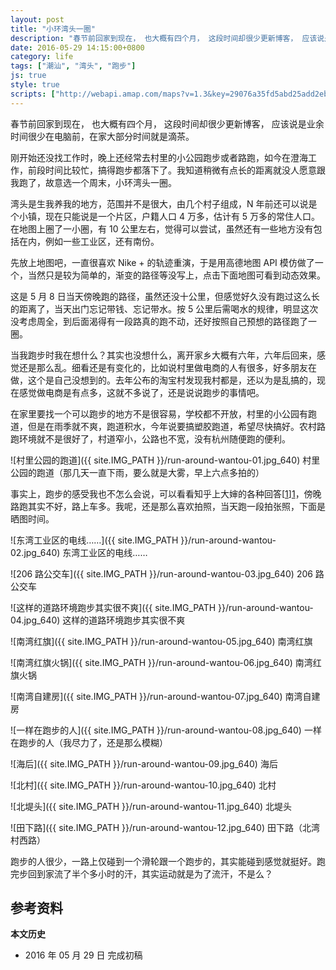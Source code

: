 ```yaml
---
layout: post
title: "小环湾头一圈"
description: "春节前回家到现在， 也大概有四个月， 这段时间却很少更新博客， 应该说是业余时间很少在电脑前，在家大部分时间就是滴茶。"
date: 2016-05-29 14:15:00+0800
category: life
tags: ["潮汕", "湾头", "跑步"]
js: true
style: true
scripts: ["http://webapi.amap.com/maps?v=1.3&key=29076a35fd5abd25add2eb561488a73f"]
---
```


春节前回家到现在， 也大概有四个月， 这段时间却很少更新博客， 应该说是业余时间很少在电脑前，在家大部分时间就是滴茶。

刚开始还没找工作时，晚上还经常去村里的小公园跑步或者路跑，如今在澄海工作，前段时间比较忙，搞得跑步都落下了。我知道稍微有点长的距离就没人愿意跟我跑了，故意选一个周末，小环湾头一圈。

湾头是生我养我的地方，范围并不是很大，由几个村子组成，N 年前还可以说是个小镇，现在只能说是一个片区，户籍人口 4 万多，估计有 5 万多的常住人口。在地图上圈了一小圈，有 10 公里左右，觉得可以尝试，虽然还有一些地方没有包括在内，例如一些工业区，还有南份。

先放上地图吧，一直很喜欢 Nike + 的轨迹重演，于是用高德地图 API 模仿做了一个，当然只是较为简单的，渐变的路径等没写上，点击下面地图可看到动态效果。

<div id="map"></div>

这是 5 月 8 日当天傍晚跑的路径，虽然还没十公里，但感觉好久没有跑过这么长的距离了，当天出门忘记带钱、忘记带水。按 5 公里后需喝水的规律，明显这次没考虑周全，到后面渴得有一段路真的跑不动，还好按照自己预想的路径跑了一圈。

当我跑步时我在想什么？其实也没想什么，离开家乡大概有六年，六年后回来，感觉还是那么乱。细看还是有变化的，比如说村里做电商的人有很多，好多朋友在做，这个是自己没想到的。去年公布的淘宝村发现我村都是，还以为是乱搞的，现在感觉做电商是有点多，这就不多说了，还是说说跑步的事情吧。

在家里要找一个可以跑步的地方不是很容易，学校都不开放，村里的小公园有跑道，但是在雨季就不爽，跑道积水，今年说要搞塑胶跑道，希望尽快搞好。农村路跑环境就不是很好了，村道窄小，公路也不宽，没有杭州随便跑的便利。

![村里公园的跑道]({{ site.IMG_PATH }}/run-around-wantou-01.jpg_640)
村里公园的跑道（那几天一直下雨，要么就是大雾，早上六点多拍的）

事实上，跑步的感受我也不怎么会说，可以看看知乎上大婶的各种回答[[1]][1]，傍晚路跑其实不好，路上车多。我呢，还是那么喜欢拍照，当天跑一段拍张照，下面是晒图时间。

![东湾工业区的电线……]({{ site.IMG_PATH }}/run-around-wantou-02.jpg_640)
东湾工业区的电线……

![206 路公交车]({{ site.IMG_PATH }}/run-around-wantou-03.jpg_640)
206 路公交车

![这样的道路环境跑步其实很不爽]({{ site.IMG_PATH }}/run-around-wantou-04.jpg_640)
这样的道路环境跑步其实很不爽

![南湾红旗]({{ site.IMG_PATH }}/run-around-wantou-05.jpg_640)
南湾红旗

![南湾红旗火锅]({{ site.IMG_PATH }}/run-around-wantou-06.jpg_640)
南湾红旗火锅

![南湾自建房]({{ site.IMG_PATH }}/run-around-wantou-07.jpg_640)
南湾自建房

![一样在跑步的人]({{ site.IMG_PATH }}/run-around-wantou-08.jpg_640)
一样在跑步的人（我尽力了，还是那么模糊）

![海后]({{ site.IMG_PATH }}/run-around-wantou-09.jpg_640)
海后

![北村]({{ site.IMG_PATH }}/run-around-wantou-10.jpg_640)
北村

![北堤头]({{ site.IMG_PATH }}/run-around-wantou-11.jpg_640)
北堤头

![田下路]({{ site.IMG_PATH }}/run-around-wantou-12.jpg_640)
田下路（北湾村西路）

跑步的人很少，一路上仅碰到一个滑轮跟一个跑步的，其实能碰到感觉就挺好。跑完步回到家流了半个多小时的汗，其实运动就是为了流汗，不是么？

## 参考资料

[1]: https://www.zhihu.com/topic/19552739 "跑步 - 内容精选 - 知乎"

**本文历史**

* 2016 年 05 月 29 日 完成初稿

<!--<style>
#map {
    width: 100%;
    height: 0;
    padding-bottom: 67%
}
#map .amap-copyright, .amap-logo {
    z-index: 0;
}
#map a:after {
    display: none
}
#map .marker-circle{
    width: 9px;
    height: 9px;
    border: 3px solid #fff;
    border-radius: 99em;
    box-shadow: 1px 1px 0 rgba(0,0,0,.4);
}
#map .marker-circle.green{
    background-color: #60AB43;
}
#map .marker-circle.red{
    background-color: #f80000;
}
#map .marker-circle.black{
    background-color: #000000;
}
#map .running-distance{
   background-color: #000;
   font-size: 10px;
   font-family: 'AlternateBoldFont', 'MHei PRC Bold';
   color: #fff;
   width: 45px;
   height: 24px;
   line-height: 24px;
   text-align: right;
   border-top-left-radius: 12px;
   border-bottom-left-radius: 12px;
   position: relative;
             white-space: nowrap;
}
#map .running-distance:after{
   content: "";
   right: -24px;
   top: 0;
   position: absolute;
   height: 0;
   width: 0;
   border: 12px solid transparent;
   border-left-color: #000;
}
#map .running-distance .running-number{
   color: #83DD00;
}
</style> -->
<!--<script>
var map = new AMap.Map('map', {
    resizeEnable: true,
    center: [116.811898, 23.475294],
    zoom: 14
});
var lineArr = [
    [116.80871933126855, 23.47853048347556],
    [116.80865942081671, 23.47862658980701],
    [116.80856955102192, 23.47870974542909],
    [116.80849965182453, 23.47876886602209],
    [116.8083798231627, 23.47885107136883],
    [116.80824601557241, 23.47896430165988],
    [116.8081601386499, 23.47903344906385],
    [116.80804030705727, 23.47908265163758],
    [116.80796042063781, 23.4791377878938],
    [116.80789551448834, 23.47920790004639],
    [116.80782062210288, 23.47928002881827],
    [116.80774073619665, 23.47934816552158],
    [116.8076708366146, 23.47941828566819],
    [116.80762091083606, 23.47950737377631],
    [116.80762091083606, 23.47950737377631],
    [116.80754102435881, 23.47957150992225],
    [116.80750108447677, 23.47965558107062],
    [116.80747612664865, 23.47977862974118],
    [116.80737127048255, 23.47978880366893],
    [116.80725143516092, 23.47980900270255],
    [116.80715157396571, 23.47985316998992],
    [116.80706170110383, 23.47992932255704],
    [116.80701177413954, 23.48000940949769],
    [116.80692189906475, 23.48005556002591],
    [116.80681204673975, 23.48003873943676],
    [116.80676212129421, 23.48014582773141],
    [116.80670220713297, 23.4802199303791],
    [116.80662231926884, 23.4802850651317],
    [116.80654642589154, 23.48035019321953],
    [116.80645255659834, 23.48041535057337],
    [116.80635269452584, 23.4804705169429],
    [116.80625282878114, 23.4804726799909],
    [116.8061529638801, 23.4804908437869],
    [116.80605310178589, 23.48055501009537],
    [116.8060131620885, 23.48066008122879],
    [116.80596323478584, 23.48075116772362],
    [116.80586836570572, 23.48081632559178],
    [116.80578348228366, 23.4808684663265],
    [116.80571358061054, 23.48094858428571],
    [116.80564767437608, 23.48104169643109],
    [116.80557377761406, 23.48111882046852],
    [116.80545394217455, 23.48120401904955],
    [116.80536406567553, 23.48127216803615],
    [116.80533411140948, 23.4813652217305],
    [116.8052941698054, 23.4814502910279],
    [116.80520429234929, 23.48150843912698],
    [116.80511441439492, 23.48156158677029],
    [116.80500456183763, 23.48160376568575],
    [116.80490869176796, 23.48166292291102],
    [116.80483479378695, 23.48173904572478],
    [116.80474491519013, 23.48179319273197],
    [116.80465004314969, 23.481850347722],
    [116.8045651579993, 23.48190948669347],
    [116.80448926109659, 23.48197061129087],
    [116.80437541279117, 23.48202079559068],
    [116.80429151745531, 23.48195192518338],
    [116.80429151745531, 23.48195192518338],
    [116.80429151745531, 23.48195192518338],
    [116.80423558374115, 23.48185400852147],
    [116.8041856421796, 23.48175608226313],
    [116.80409575360899, 23.48167722043419],
    [116.80399587798266, 23.48160137442697],
    [116.80391597619717, 23.48152349647405],
    [116.80386603454663, 23.48142957006995],
    [116.80381110052703, 23.48135465259448],
    [116.80375616532736, 23.48126273406302],
    [116.80371621063881, 23.48116879169319],
    [116.80365628181366, 23.48107788096468],
    [116.80359635225373, 23.48097696956614],
    [116.80352643602424, 23.48088507433134],
    [116.80345652086427, 23.48081118003516],
    [116.80341656577768, 23.48071523723867],
    [116.80337661039336, 23.48061529416109],
    [116.80327673323558, 23.48054044658445],
    [116.8031968304964, 23.48046756759712],
    [116.80310694138795, 23.48041070504769],
    [116.80303702451998, 23.48032080912993],
    [116.80298708234464, 23.48023388205733],
    [116.80292715188212, 23.48013296968801],
    [116.80288220324485, 23.48004603468186],
    [116.80281728014833, 23.47996313101206],
    [116.80272139732396, 23.47989827654025],
    [116.80267744616482, 23.47979533879494],
    [116.80262250995328, 23.47970941909854],
    [116.80255758614334, 23.47962151472442],
    [116.80248766905295, 23.47954161848024],
    [116.80240776539966, 23.47947673850923],
    [116.80240776539966, 23.47947673850923],
    [116.80240776539966, 23.47947673850923],
    [116.80230788348076, 23.47936288636295],
    [116.80223397112853, 23.47928499600681],
    [116.80214807385494, 23.47921012421718],
    [116.80207416299642, 23.47915923522188],
    [116.80198227255643, 23.47907937204562],
    [116.80192833395239, 23.47898944964497],
    [116.80188837674535, 23.47888250461793],
    [116.8018584075875, 23.47878354466863],
    [116.80179847543043, 23.47868063049782],
    [116.80173854371283, 23.47858571672404],
    [116.80168860023367, 23.4785017882116],
    [116.80161868094065, 23.47840988976243],
    [116.80153877631983, 23.47835500876685],
    [116.80153877631983, 23.47835500876685],
    [116.80146885828538, 23.47828611148516],
    [116.80146885828538, 23.47828611148516],
    [116.80146885828538, 23.47828611148516],
    [116.80140293264834, 23.4781782055697],
    [116.80134899330675, 23.47808828236212],
    [116.80129904936649, 23.47800435335668],
    [116.8012291298199, 23.47791845460609],
    [116.80114922295226, 23.47784057143671],
    [116.80107930472708, 23.47777867392777],
    [116.8010143787593, 23.477693767279],
    [116.800953447015, 23.47759685370996],
    [116.8008995073549, 23.47751093013328],
    [116.80082958851337, 23.47744603200958],
    [116.80075966876775, 23.47736913301273],
    [116.80068974864186, 23.4772882336434],
    [116.80068974864186, 23.4772882336434],
    [116.80062981533611, 23.47719331818679],
    [116.80056488872881, 23.47710941086589],
    [116.80056488872881, 23.47710941086589],
    [116.80048997347674, 23.47701551785604],
    [116.80040507096597, 23.47693364049867],
    [116.80034413884523, 23.47684472648647],
    [116.8002901982558, 23.47675680193908],
    [116.80024025316803, 23.47667487170012],
    [116.80017033241828, 23.47659797167078],
    [116.80010041115534, 23.47651507113519],
    [116.80002050144225, 23.47642718509752],
    [116.79997055635049, 23.47635025482957],
    [116.79991062336426, 23.47627633960469],
    [116.7998506901581, 23.47620042415927],
    [116.79976079273652, 23.47612555333628],
    [116.79969087161675, 23.47605565291625],
    [116.79963493214409, 23.47596173003277],
    [116.79958099106751, 23.47588080493952],
    [116.79950607471751, 23.47579791076486],
    [116.79943115920972, 23.47573001742359],
    [116.79937122561482, 23.47565910156885],
    [116.79933126631929, 23.4755581541137],
    [116.7992913077042, 23.47546820732657],
    [116.79924635547522, 23.47538626839383],
    [116.79921638504523, 23.47529730682216],
    [116.79917143233835, 23.4752093673965],
    [116.79911149638649, 23.47510844914699],
    [116.79906154970152, 23.47502451720747],
    [116.79904156672566, 23.47492554009368],
    [116.79911747222681, 23.47484742308318],
    [116.7991913800716, 23.47477130900778],
    [116.79926129282956, 23.47470020103032],
    [116.79934119488287, 23.47464807941271],
    [116.79934119488287, 23.47464807941271],
    [116.79946104366681, 23.47450889263288],
    [116.79953095470741, 23.47441878291341],
    [116.79959087804122, 23.4743366884427],
    [116.79969574984992, 23.47428752921998],
    [116.79978064480578, 23.47423139903862],
    [116.79989051026921, 23.47418423201723],
    [116.79997041133169, 23.47413610943962],
    [116.80007028711066, 23.47407095566637],
    [116.80013020951276, 23.47398686026121],
    [116.80018014366699, 23.4738997795403],
    [116.8002200900032, 23.47381571394275],
    [116.80030598095144, 23.47373357942271],
    [116.80037988720476, 23.47366646376904],
    [116.8004597854078, 23.47358933827888],
    [116.80053968404471, 23.47352121324365],
    [116.80059960661069, 23.47345011800716],
    [116.80066352422831, 23.47337901664493],
    [116.80072943813431, 23.47328991093384],
    [116.80081932412433, 23.47322277031683],
    [116.80088523902651, 23.47315266564998],
    [116.80095315033167, 23.47306655675047],
    [116.80104503365023, 23.4730034128907],
    [116.8011489036809, 23.4729652523067],
    [116.80123878863407, 23.47289611066028],
    [116.80130869690261, 23.47280999813619],
    [116.80137860518579, 23.47272588562934],
    [116.80145850114116, 23.47264375786934],
    [116.80153839733809, 23.47256763037083],
    [116.80161829286017, 23.47248350216722],
    [116.80169219750488, 23.47242738494624],
    [116.80176809875186, 23.47235926369785],
    [116.80176809875186, 23.47235926369785],
    [116.80182801897017, 23.47227916605248],
    [116.80189792731292, 23.47220905364403],
    [116.80198181861368, 23.47214692013352],
    [116.80204773143616, 23.4720728133562],
    [116.80213761487664, 23.47200967023073],
    [116.8022035275255, 23.47193656328195],
    [116.80228741757452, 23.47186442847988],
    [116.80235732425285, 23.47178031433887],
    [116.80240725484103, 23.47167922985978],
    [116.80246717416841, 23.47159913129373],
    [116.80252709387143, 23.47152603313346],
    [116.80257702563937, 23.47144594991628],
    [116.80261696898299, 23.47135088110786],
    [116.80266689979693, 23.47125779685454],
    [116.80269086372866, 23.47116975331759],
    [116.80273679984225, 23.47108167553967],
    [116.80277674362917, 23.47099560718733],
    [116.80281668665958, 23.47089853800734],
    [116.80285662991554, 23.47080546906594],
    [116.80289657372441, 23.47072140072185],
    [116.80296647955797, 23.47063928566833],
    [116.80303638475694, 23.47054916992687],
    [116.80303637794867, 23.47044516246626],
    [116.8030463593466, 23.4703551403764],
    [116.80306632763465, 23.47025910221508],
    [116.8031062712538, 23.4701750336307],
    [116.80315620170899, 23.47008494892314],
    [116.80316618308002, 23.46999492676601],
    [116.8032011318044, 23.46989286459091],
    [116.8032620479873, 23.46980076236787],
    [116.8033059853407, 23.46970168620303],
    [116.80331596556547, 23.46959466273071],
    [116.80331595882316, 23.46949165521631],
    [116.80334591453982, 23.46940060151186],
    [116.80338585679512, 23.46929953134953],
    [116.80342979461588, 23.46920945566505],
    [116.80340581831983, 23.46910248549396],
    [116.8034297818517, 23.46901444133139],
    [116.80347571588966, 23.46890636110209],
    [116.80351565776739, 23.46880129046943],
    [116.80357557631014, 23.46873219098335],
    [116.80361551921176, 23.46864412150221],
    [116.80362050598471, 23.46854010591556],
    [116.80366544242173, 23.46845202849684],
    [116.80372535912863, 23.46835792692769],
    [116.8037653015703, 23.46826485690444],
    [116.80378027250711, 23.46811582210849],
    [116.80385516985703, 23.46802369681093],
    [116.80391508611622, 23.46792659472465],
    [116.80395502904518, 23.4678435252413],
    [116.80398498453354, 23.46775547116401],
    [116.8039849772687, 23.46764446280481],
    [116.80400094958985, 23.46753742941151],
    [116.80400094958985, 23.46753742941151],
    [116.80400094958985, 23.46753742941151],
    [116.80403489889392, 23.46743436780285],
    [116.8040698476642, 23.46734330548155],
    [116.8040698476642, 23.46734330548155],
    [116.80407483406053, 23.4672342892948],
    [116.80409979509271, 23.46713324200945],
    [116.80413474342073, 23.46703617914866],
    [116.80415471037587, 23.46692713912596],
    [116.80420463940773, 23.46683305262661],
    [116.80429052269167, 23.46675491010661],
    [116.80436442168246, 23.46668078681647],
    [116.80445829634361, 23.46663463371231],
    [116.80455416807398, 23.46658647708083],
    [116.80464904143578, 23.4665463224668],
    [116.80474391663229, 23.4665371700463],
    [116.80485377079653, 23.46650999205466],
    [116.80497361196166, 23.4664887982488],
    [116.80509844761447, 23.46648859773694],
    [116.80520330996139, 23.46649842983062],
    [116.80531316579977, 23.46651325403728],
    [116.80542302177629, 23.46653407846087],
    [116.80552289022722, 23.4665469181672],
    [116.80563274539327, 23.46656274174349],
    [116.8057386071962, 23.46660257339278],
    [116.80583747756428, 23.46663441554546],
    [116.80596630764626, 23.46666520875315],
    [116.80605818650977, 23.4666910613703],
    [116.80617203222523, 23.46666287389981],
    [116.80628687777389, 23.46665668623131],
    [116.80638574565353, 23.46666752570544],
    [116.80650158916097, 23.46665833569496],
    [116.80660644904997, 23.46667716555825],
    [116.8067362743218, 23.46668595350533],
    [116.80685112012918, 23.46670376641827],
    [116.80696496545717, 23.46669757888239],
    [116.80708679947645, 23.46668837771437],
    [116.80720064525262, 23.46669719081599],
    [116.80730050839097, 23.46668402506754],
    [116.80730050839097, 23.46668402506754],
    [116.80746029572931, 23.46676576734897],
    [116.80757413942698, 23.46675557819464],
    [116.80767999584869, 23.46677640441472],
    [116.80767999584869, 23.46677640441472],
    [116.80779983234021, 23.46678920660658],
    [116.80789969620916, 23.46680504195788],
    [116.80800954718535, 23.46683686173158],
    [116.80811939622963, 23.46684267929608],
    [116.80821925994498, 23.46686551459382],
    [116.80834908164786, 23.46688229922304],
    [116.80846891713011, 23.46690310055222],
    [116.80856478533428, 23.46691994144338],
    [116.80868861353758, 23.46692173415969],
    [116.80879845953902, 23.46690254846352],
    [116.80892328626929, 23.46691133951796],
    [116.80892328626929, 23.46691133951796],
    [116.80909803492828, 23.46679703685993],
    [116.80920788310752, 23.46682385387867],
    [116.80930375098077, 23.46685569465617],
    [116.80940760551827, 23.46685751948769],
    [116.80953242941743, 23.46684430752307],
    [116.80964726891943, 23.46685911433604],
    [116.80973714597606, 23.46691396628918],
    [116.80983700651436, 23.46693379849018],
    [116.80994685152805, 23.46693461211158],
    [116.81006668050195, 23.46690940656393],
    [116.81018650719545, 23.46685319840422],
    [116.81025640308467, 23.46677607347425],
    [116.81029633969652, 23.46667299752738],
    [116.8103163048207, 23.4665729558184],
    [116.81036622865139, 23.46649186446552],
    [116.81036622865139, 23.46649186446552],
    [116.81038618943587, 23.46632581762712],
    [116.8103961691717, 23.46623279342055],
    [116.81043610660205, 23.46614371839062],
    [116.81050600179547, 23.46606059263342],
    [116.81056591164183, 23.46598548447074],
    [116.8106158353223, 23.46590539292637],
    [116.81065577181663, 23.46580431678041],
    [116.81070569528924, 23.46572222498742],
    [116.81076560381847, 23.46563011526891],
    [116.81082551294017, 23.46554800626086],
    [116.81085047134036, 23.46545695638066],
    [116.81087542966463, 23.46536490640137],
    [116.81088540944782, 23.46527388215657],
    [116.81093533194034, 23.46517978917694],
    [116.81095529717282, 23.46508474745881],
    [116.81098524831052, 23.46499268882653],
    [116.81102518533822, 23.46490361326646],
    [116.8110551364406, 23.46481155457871],
    [116.81110505944373, 23.46472746219608],
    [116.81115498266641, 23.46464737008067],
    [116.81123885851551, 23.46458822119788],
    [116.81126980696583, 23.46447915930148],
    [116.81126979964401, 23.46436715039972],
    [116.8112847714094, 23.46426411642823],
    [116.81129974317108, 23.4641610824396],
    [116.81129974317108, 23.4641610824396],
    [116.81139460309475, 23.46410291448536],
    [116.8115044454965, 23.46410872567333],
    [116.81161428782907, 23.46411653682802],
    [116.81171414371633, 23.46411436424315],
    [116.81182398462425, 23.46410617375401],
    [116.81193981660427, 23.46409697262333],
    [116.81193981660427, 23.46409697262333],
    [116.81193981660427, 23.46409697262333],
    [116.81210358167613, 23.46412969155964],
    [116.8122134230669, 23.46413950183765],
    [116.81233324864752, 23.46413229322506],
    [116.81244308773962, 23.4641131007974],
    [116.81255692141217, 23.46410290195093],
    [116.81267874362439, 23.46409868946672],
    [116.81280855400496, 23.46409546290229],
    [116.81291240378046, 23.4641182834968],
    [116.81305219972539, 23.46412503981989],
    [116.81316603225262, 23.46411383984834],
    [116.813261891021, 23.46410367124328],
    [116.81338171523244, 23.46410546145465],
    [116.81349155306334, 23.46409426793816],
    [116.81361137797046, 23.46411305910507],
    [116.81373120181325, 23.46411884902517],
    [116.81383704489967, 23.46410666190061],
    [116.81393589978062, 23.46411948892174],
    [116.81405072958341, 23.46411228604644],
    [116.81416056828478, 23.46413109386889],
    [116.81428039102971, 23.46413488269065],
    [116.81428039102971, 23.46413488269065],
    [116.81438024189546, 23.46411870501112],
    [116.81448408799264, 23.46412252172511],
    [116.81458993148938, 23.46413433539303],
    [116.8146748094948, 23.46419919028289],
    [116.81467980925292, 23.46430919020485],
    [116.81464986074856, 23.46441525169706],
    [116.81464986074856, 23.46441525169706],
    [116.81462990025564, 23.46456529897181],
    [116.81464388540789, 23.46465628142667],
    [116.81462991247427, 23.46475231377771],
    [116.81462991946573, 23.46485932222949],
    [116.81462991946573, 23.46485932222949],
    [116.8146439052714, 23.46496030543824],
    [116.81463991755085, 23.46505732014837],
    [116.8146299391334, 23.46516034592679],
    [116.81460997569488, 23.46526538952673],
    [116.81460998177168, 23.46535839681268],
    [116.81461398308501, 23.46546939842269],
    [116.81460001021111, 23.46556643074646],
    [116.81457605270208, 23.4656714813536],
    [116.81462997814269, 23.46575739258596],
    [116.81460002876855, 23.46585045285242],
    [116.81460002876855, 23.46585045285242],
    [116.81460003667512, 23.46597146223956],
    [116.81460004262141, 23.466062469287],
    [116.81459006354528, 23.46615549415528],
    [116.81459006354528, 23.46615549415528],
    [116.81460005497145, 23.46625148389025],
    [116.81459007596072, 23.46634550881314],
    [116.81460006869382, 23.46646150006265],
    [116.81461405450564, 23.46656248307085],
    [116.8146100671759, 23.46666549804086],
    [116.81458011792448, 23.46676055834432],
    [116.81459011033236, 23.46687154915203],
    [116.8146100880865, 23.46698552249304],
    [116.81461009442508, 23.46708252987931],
    [116.81460011665759, 23.46719555614701],
    [116.81463007844683, 23.46729251046847],
    [116.8146141080893, 23.46738254557575],
    [116.81458016543148, 23.46748761361968],
    [116.8145801720316, 23.46758862124556],
    [116.81459016352474, 23.46768561088171],
    [116.81458018451305, 23.4677796356312],
    [116.81459017594088, 23.46787562516862],
    [116.8145901832599, 23.46798763356879],
    [116.81460017475166, 23.46808462315415],
    [116.81458021104461, 23.46818566605538],
    [116.81460018729865, 23.46827663749341],
    [116.81459020854997, 23.46837466247111],
    [116.81459021501959, 23.46847366983402],
    [116.8146002070342, 23.46857865995264],
    [116.81462018432818, 23.4686856325243],
    [116.81461419944658, 23.46878065016015],
    [116.81460022709672, 23.46888568266433],
    [116.81461021878323, 23.46898567235808],
    [116.81459025527546, 23.46908971536642],
    [116.81459025527546, 23.46908971536642],
    [116.81459026154918, 23.46918572241873],
    [116.81454533455236, 23.4692808089147],
    [116.81454533455236, 23.4692808089147],
    [116.81453036386895, 23.46938884332473],
    [116.81454035628441, 23.46949983376694],
    [116.81454036216616, 23.46958984033169],
    [116.81454036216616, 23.46958984033169],
    [116.81452039811604, 23.46968588265842],
    [116.81458031449527, 23.46976878266946],
    [116.81458031449527, 23.46976878266946],
    [116.81467517712804, 23.46982561883651],
    [116.8147500712697, 23.46991149237691],
    [116.8147900179905, 23.47000642845295],
    [116.81480500266947, 23.47011340963047],
    [116.81488988041392, 23.47017826377554],
    [116.81496976563842, 23.4702451268256],
    [116.8150256880593, 23.4703350340073],
    [116.81507961322374, 23.4704219444696],
    [116.81512455151619, 23.47050487057069],
    [116.81515950516491, 23.47059481489117],
    [116.81523939048328, 23.47066767804486],
    [116.81523939048328, 23.47066767804486],
    [116.81523939048328, 23.47066767804486],
    [116.81535921179491, 23.47067746549601],
    [116.81551897184625, 23.47066918027672],
    [116.81561882144216, 23.47066000155825],
    [116.81561882144216, 23.47066000155825],
    [116.81573364722448, 23.47063279467991],
    [116.8158334952275, 23.47060361425062],
    [116.81591836335522, 23.47053945796456],
    [116.8160232026143, 23.47049526728587],
    [116.81612804421262, 23.47048907919126],
    [116.81625185592418, 23.47046585573908],
    [116.81634770882798, 23.47042968130449],
    [116.81642758445916, 23.47037353398468],
    [116.81653741678208, 23.47034933509674],
    [116.81664724888691, 23.47032413598675],
    [116.81675708195064, 23.47031593795096],
    [116.81675708195064, 23.47031593795096],
    [116.81692283366822, 23.47036364313911],
    [116.81703666257435, 23.47039044005503],
    [116.8171504881857, 23.47036923336533],
    [116.81724634118903, 23.47035105916775],
    [116.81737214943462, 23.47034783185099],
    [116.81745602586942, 23.47041268501836],
    [116.8175758428749, 23.47040846815367],
    [116.81769166633246, 23.47041225892436],
    [116.81779550690086, 23.47040007008825],
    [116.81792530776117, 23.47038983422856],
    [116.81802515448938, 23.4703826527174],
    [116.81813498515075, 23.47036545225663],
    [116.81824481828735, 23.47038825453578],
    [116.81835465024245, 23.47039505553065],
    [116.81847446567981, 23.47038583708688],
    [116.81858429813686, 23.47040463866662],
    [116.81869013673614, 23.4704254475304],
    [116.81880396291379, 23.47044624171956],
    [116.81892377834723, 23.47044602333965],
    [116.8190435939527, 23.47045080516626],
    [116.81914344264435, 23.47049262595413],
    [116.8192432892712, 23.47050444448483],
    [116.8193531201002, 23.47051224437614],
    [116.81945895652386, 23.47051305094555],
    [116.81958276488193, 23.47051182436755],
    [116.81969259578315, 23.47052662437999],
    [116.8198024263008, 23.47053742398439],
    [116.81990227375314, 23.47057224349316],
    [116.82000212143252, 23.47061206325974],
    [116.82011194965217, 23.47059286037973],
    [116.82022177853723, 23.4705856582413],
    [116.82033160808868, 23.4705904568458],
    [116.82043145221556, 23.47058227276061],
    [116.82054128206872, 23.47059507171867],
    [116.82066109729143, 23.47062385333113],
    [116.82079089543564, 23.47063161491764],
    [116.82090671556924, 23.47064440246761],
    [116.82102053824194, 23.47065019307646],
    [116.82115033569787, 23.47065395395095],
    [116.8212601672398, 23.47070375482846],
    [116.82134004685345, 23.47077361234409],
    [116.82137000690044, 23.47087956458086],
    [116.82138998250213, 23.47098453516801],
    [116.82140995914483, 23.47110550687277],
    [116.82142494177145, 23.47119848579612],
    [116.82143992544064, 23.47130746583752],
    [116.82144991574924, 23.47139845381617],
    [116.82151581692844, 23.47146533676232],
    [116.82153978526922, 23.47155529880773],
    [116.82152980874339, 23.47167532569806],
    [116.82152981520653, 23.47177433264266],
    [116.82154979051916, 23.47187530280212],
    [116.82158474223209, 23.47197424511623],
    [116.8216596302281, 23.47205611236284],
    [116.82169957310172, 23.47214004434215],
    [116.82172953201066, 23.47222999518879],
    [116.82176947499104, 23.47231592726445],
    [116.82178944974032, 23.47240889675889],
    [116.82178945587694, 23.47250290326484],
    [116.82178945587694, 23.47250290326484],
    [116.82184936698259, 23.47258079777435],
    [116.82190428563281, 23.47265470121379],
    [116.82193524318366, 23.47274865037588],
    [116.82196919582763, 23.47283959376477],
    [116.82196919582763, 23.47283959376477],
    [116.82202910716967, 23.47292248849375],
    [116.82206405919797, 23.47302843101327],
    [116.82209501657722, 23.47312037995268],
    [116.8221189858452, 23.47322634278235],
    [116.8221189858452, 23.47322634278235],
    [116.82209902309744, 23.47331638592579],
    [116.8221389666727, 23.47341331850679],
    [116.82218889343059, 23.47349323139859],
    [116.82224880597028, 23.47359612730546],
    [116.82232369394396, 23.4736839943738],
    [116.8223845923792, 23.47359587542016],
    [116.8223845923792, 23.47359587542016],
    [116.82245847192104, 23.47353173396399],
    [116.82256829638149, 23.47349152734643],
    [116.82266813654653, 23.47345233924909],
    [116.82276797532933, 23.47339314971222],
    [116.82285783219896, 23.47337098117618],
    [116.822987626247, 23.47335273856326],
    [116.82307748779884, 23.47340457491158],
    [116.82312741465037, 23.47349148791347],
    [116.82315737445985, 23.47360043955113],
    [116.82316736495606, 23.47369642746265],
    [116.82316138120625, 23.47380044564042],
    [116.82317736197867, 23.47389242210532],
    [116.82317736896273, 23.47399942930688],
    [116.82320732836959, 23.47410238046004],
    [116.82322231077933, 23.47419535881003],
    [116.82322730961512, 23.47429835640728],
    [116.82324728504855, 23.47440532636974],
    [116.82327724444012, 23.47450827745399],
    [116.82326726641884, 23.47460330236805],
    [116.8232532947728, 23.47469933477339],
    [116.8232532947728, 23.47469933477339],
    [116.82328325337978, 23.47479028502298],
    [116.82330722236247, 23.47489524733904],
    [116.82332719680525, 23.47498721621865],
    [116.82335216328816, 23.47507817571871],
    [116.82334717770715, 23.47517819159777],
    [116.82335217614686, 23.47527518866728],
    [116.82332123153485, 23.47537425281254],
    [116.82333721274564, 23.47547322953086],
    [116.8233521947497, 23.47556020731203],
    [116.8233372257351, 23.47567224250996],
    [116.82331726434859, 23.47578028672927],
    [116.82330728796241, 23.47590031311196],
    [116.82330729468572, 23.4760033197798],
    [116.82332727036872, 23.47611428975517],
    [116.82335223678629, 23.47620424905951],
    [116.82336722029008, 23.47631422823622],
    [116.82340716354193, 23.47641216011819],
    [116.82342713855788, 23.47651312938088],
    [116.82341716054778, 23.47660815406187],
    [116.82347707102652, 23.47668804752777],
    [116.82349704544505, 23.47678001617171],
    [116.82350703696142, 23.47689200468443],
    [116.82350704335836, 23.47699001090438],
    [116.82350704982062, 23.47708901717531],
    [116.82350704982062, 23.47708901717531],
    [116.82354699172727, 23.47716694765663],
    [116.82359691893167, 23.47726186057374],
    [116.82360691063685, 23.47737684919896],
    [116.82360691696854, 23.47747385529524],
    [116.82360691696854, 23.47747385529524],
    [116.82357297695711, 23.47756992461493],
    [116.8235669930948, 23.4776719421693],
    [116.82357698525911, 23.47779393117288],
    [116.82362691251816, 23.47788984406537],
    [116.8236568707191, 23.47797579355213],
    [116.82368683048045, 23.47808574451152],
    [116.82368683048045, 23.47808574451152],
    [116.82370281158481, 23.47818372078241],
    [116.8237367639027, 23.47827666320229],
    [116.82376672306007, 23.47837761354795],
    [116.823776713905, 23.4784796011975],
    [116.82378670474927, 23.47858158883302],
    [116.82380168788113, 23.47868656732237],
    [116.82380668597882, 23.47877856363422],
    [116.82381667740853, 23.47888955177737],
    [116.8238266676626, 23.47898253880891],
    [116.82381669033326, 23.47908756382455],
    [116.82381669033326, 23.47908756382455],
    [116.82382668182763, 23.47919955198362],
    [116.82383168090368, 23.4793065491408],
    [116.82383168090368, 23.4793065491408],
    [116.82396148194525, 23.47940931306014],
    [116.82391655903048, 23.47949940236807],
    [116.82395650330506, 23.47961533477701],
    [116.82399644632872, 23.47971226601969],
    [116.8240064377457, 23.47982325401699],
    [116.82399646068954, 23.4799322791702],
    [116.82399247361381, 23.4800332926447],
    [116.8240164415646, 23.48012425330464],
    [116.82409132680512, 23.48018511705731],
    [116.82409133294111, 23.48027912262674],
    [116.82405639442912, 23.480372193402],
    [116.82399250109565, 23.48045431758241],
    [116.82406039880159, 23.48053619561246],
    [116.824121309913, 23.48065408877489],
    [116.82414627697763, 23.48075604812057],
    [116.82414628344007, 23.48085505391343],
    [116.82412133034484, 23.48096710708765],
    [116.8241213384393, 23.48109111430779],
    [116.82412633691813, 23.48118911067323],
    [116.82413632741277, 23.48128609764112],
    [116.82414631777624, 23.48138108448073],
    [116.82417627613339, 23.48147103370683],
    [116.82418626734285, 23.48157902126913],
    [116.8241962578989, 23.48167700824191],
    [116.82415233281797, 23.48175709492031],
    [116.82415233281797, 23.48175709492031],
    [116.8239766183339, 23.48186242916351],
    [116.8238767746803, 23.48183361390927],
    [116.82377094423444, 23.48186281308086],
    [116.82366710989844, 23.48188200787788],
    [116.82357725526197, 23.48193017819249],
    [116.82345744481427, 23.48193040153496],
    [116.82345744481427, 23.48193040153496],
    [116.82335760452531, 23.48195858917251],
    [116.82327773378383, 23.48200474057476],
    [116.8231619187309, 23.48203495793143],
    [116.82306307534695, 23.48204314235273],
    [116.82294825834028, 23.48207035749516],
    [116.82285840219352, 23.48210252641531],
    [116.82274258619255, 23.48212374289149],
    [116.82263875160372, 23.48215093734916],
    [116.82253890998919, 23.48216812373875],
    [116.82244905421307, 23.4822102929366],
    [116.82233922789703, 23.48222349747121],
    [116.82222940292145, 23.48225870315532],
    [116.82211957680374, 23.48227790783404],
    [116.8220297200725, 23.48231007615581],
    [116.8220297200725, 23.48231007615581],
    [116.82187995809636, 23.48235435601292],
    [116.82174517094305, 23.48237560667072],
    [116.82162036811845, 23.4823988388241],
    [116.82152052730409, 23.48244102578195],
    [116.82144065540044, 23.48248717598343],
    [116.82135079867506, 23.4825273442288],
    [116.82135079867506, 23.4825273442288],
    [116.8212010345868, 23.48255262213151],
    [116.82110119190284, 23.48257180742002],
    [116.82100134860671, 23.48258299216872],
    [116.8208815375639, 23.48261221463587],
    [116.8207777009504, 23.48263340710156],
    [116.82067186656602, 23.48264260246909],
    [116.82055704783868, 23.48267881577909],
    [116.82043224407136, 23.48270804692744],
    [116.82032840577834, 23.48271023788904],
    [116.82032840577834, 23.48271023788904],
    [116.82022257185757, 23.48273343359193],
    [116.82011274298704, 23.48274063561991],
    [116.82001290078473, 23.48278282117568],
    [116.81993302776215, 23.4828289702419],
    [116.8198231993617, 23.4828481726285],
    [116.81972335615309, 23.48287935727877],
    [116.81972335615309, 23.48287935727877],
    [116.81960354382994, 23.48291157843535],
    [116.81951368566746, 23.48295374521071],
    [116.81942382657267, 23.48298291117732],
    [116.81932398256407, 23.48300809508419],
    [116.8192241376674, 23.48302127821938],
    [116.81912429403796, 23.48305546241933],
    [116.8190484149756, 23.48311460418352],
    [116.81894457823078, 23.48316279625507],
    [116.81883474798401, 23.4831709969082],
    [116.81873490321938, 23.48319418008058],
    [116.81862507095795, 23.48317537898906],
    [116.81850525606322, 23.48318959775725],
    [116.81850525606322, 23.48318959775725],
    [116.81840141595818, 23.48319578688919],
    [116.8182955806261, 23.48322998108171],
    [116.8182057221125, 23.48328614736544],
    [116.8180958946256, 23.48335035022773],
    [116.8180958946256, 23.48335035022773],
    [116.8179960503441, 23.48339353368798],
    [116.81788621952188, 23.48341073369],
    [116.81779136730275, 23.48345290781455],
    [116.81769252035984, 23.48348408845532],
    [116.81760166143795, 23.48352025481149],
    [116.8175018167772, 23.48356643786216],
    [116.8175018167772, 23.48356643786216],
    [116.817406963475, 23.48359861100731],
    [116.81730711832083, 23.48364079360624],
    [116.81723722896824, 23.48370592330576],
    [116.81712140829369, 23.48375413483034],
    [116.81702755408418, 23.48380230661624],
    [116.81692770964584, 23.48386248973562],
    [116.81692770964584, 23.48386248973562],
    [116.81682786416934, 23.48390867196634],
    [116.8167330097603, 23.48393584406059],
    [116.81663416135267, 23.48396402327526],
    [116.8165183389628, 23.48399923322908],
    [116.81640850688984, 23.48402743188592],
    [116.8163086595182, 23.48405461243557],
    [116.81619882865382, 23.48410581205118],
    [116.81609299043606, 23.48413900338507],
    [116.81609299043606, 23.48413900338507],
    [116.81599913422171, 23.4841751733034],
    [116.8159192576367, 23.48422331876488],
    [116.8159192576367, 23.48422331876488],
    [116.81580942438414, 23.48424651631036],
    [116.81570957917425, 23.48431869852272],
    [116.81570957917425, 23.48431869852272],
    [116.81559975038843, 23.48441489970457],
    [116.81552986062586, 23.48449702876609],
    [116.81542002889464, 23.48455222746626],
    [116.8153201817899, 23.4846034080149],
    [116.81522033376483, 23.48464258778478],
    [116.81512547833815, 23.48468475870619],
    [116.81502063717335, 23.48471894681182],
    [116.81491080349906, 23.48475614378804],
    [116.81480596241371, 23.4847963319065],
    [116.81471110650611, 23.48483950234123],
    [116.8146212429803, 23.48488166375702],
    [116.81453137934008, 23.48492382505928],
    [116.81444750675398, 23.48496697570726],
    [116.81434166665812, 23.48501016506939],
    [116.81425180187365, 23.48504032537824],
    [116.81413198243709, 23.48508753931628],
    [116.81405210430984, 23.48514368313409],
    [116.81396723366481, 23.48520283581045],
    [116.81386838198704, 23.48523801171768],
    [116.81377252555015, 23.48527018205685],
    [116.81367267689032, 23.4853333609159],
    [116.81358680678154, 23.48538551450055],
    [116.81350293355918, 23.48543666441774],
    [116.81338910353466, 23.48547686617322],
    [116.81328325936612, 23.48548305196044],
    [116.81317342219108, 23.48550924562201],
    [116.81307357177808, 23.48555942290467],
    [116.81298370692947, 23.48561458285302],
    [116.81298370692947, 23.48561458285302],
    [116.81286388403763, 23.48564379360544],
    [116.8127840044497, 23.4857009359553],
    [116.81269413815097, 23.48574009466783],
    [116.81269413815097, 23.48574009466783],
    [116.81257431327909, 23.48574730374405],
    [116.81246447829692, 23.48582549893653],
    [116.81246447829692, 23.48582549893653],
    [116.81239058975936, 23.485886630583],
    [116.81230471795205, 23.4859387824851],
    [116.81221485162678, 23.48598794104573],
    [116.81221485162678, 23.48598794104573],
    [116.81211500010424, 23.48604411715437],
    [116.81211500010424, 23.48604411715437],
    [116.81201514456161, 23.48604129004946],
    [116.81191029830222, 23.48607247319004],
    [116.81191029830222, 23.48607247319004],
    [116.81176551216092, 23.48614372726957],
    [116.81167564472392, 23.48618788480069],
    [116.81156580363563, 23.48619707485163],
    [116.81156580363563, 23.48619707485163],
    [116.81147592929524, 23.48614022688107],
    [116.81147592929524, 23.48614022688107],
    [116.81147592929524, 23.48614022688107],
    [116.81144596251619, 23.48598927069182],
    [116.81140002176953, 23.48588534442653],
    [116.81139602051172, 23.48577834573426],
    [116.81136605630968, 23.48566739152889],
    [116.81139600749263, 23.48557933533209],
    [116.81136204955413, 23.4854763883963],
    [116.81136204955413, 23.4854763883963],
    [116.81132609498862, 23.48538144528725],
    [116.81130611706581, 23.48528047433545],
    [116.8112861390055, 23.48517750325829],
    [116.81125617514087, 23.48507254923254],
    [116.81123619791431, 23.48498257880303],
    [116.81123619058701, 23.48487057284029],
    [116.81120223288467, 23.48477262599038],
    [116.81117626364286, 23.48467366532535],
    [116.81112632887074, 23.48457674592265],
    [116.81108637936102, 23.48447380899599],
    [116.81108637936102, 23.48447380899599],
    [116.81105641663856, 23.48438785580317],
    [116.81098151787832, 23.48429697942729],
    [116.81098151787832, 23.48429697942729],
    [116.81091660546825, 23.48421708642403],
    [116.81085668605047, 23.48414018495053],
    [116.81082672164077, 23.48403023030317],
    [116.81082671450955, 23.48392122436698],
    [116.81082071619558, 23.483816228898],
    [116.81082071619558, 23.483816228898],
    [116.81076678407383, 23.48367731363464],
    [116.81071684993515, 23.4835953945973],
    [116.81066092403103, 23.48350948553784],
    [116.81066091755399, 23.48341048008068],
    [116.81064693008322, 23.48329749774605],
    [116.81065690937648, 23.48319847518397],
    [116.81064691699842, 23.48309748665408],
    [116.81060696827379, 23.48301155016411],
    [116.81055703425923, 23.48293363114763],
    [116.81051708396777, 23.4828246932936],
    [116.81046714823985, 23.48272177278225],
    [116.8104271982786, 23.48261883517586],
    [116.81036727815876, 23.48253893288897],
    [116.81028738664003, 23.4824640648533],
    [116.8102873804246, 23.48236905948935],
    [116.81025741722435, 23.48228210561082],
    [116.81017752457046, 23.48219223655144],
    [116.81014756078899, 23.48209728214264],
    [116.81016752595882, 23.48199724245844],
    [116.81016752595882, 23.48199724245844],
    [116.81017750572782, 23.481904220154],
    [116.8101575268875, 23.48179524791417],
    [116.81011757762562, 23.48170631078046],
    [116.81011757762562, 23.48170631078046],
    [116.81011757762562, 23.48170631078046],
    [116.81007762480262, 23.4815633705033],
    [116.81004766129543, 23.48147341625548],
    [116.81000771064751, 23.48136447785451],
    [116.80999771776341, 23.48125748863018],
    [116.81001368922253, 23.48116645620013],
    [116.81001368922253, 23.48116645620013],
    [116.80996774826009, 23.48107652901699],
    [116.80988785637481, 23.48100466047456],
    [116.8098678780208, 23.48090468853611],
    [116.8098379140749, 23.4808097338124],
    [116.8097919734922, 23.48072780691905],
    [116.8097919734922, 23.48072780691905],
    [116.80974802979586, 23.4806418763608],
    [116.80974802384205, 23.48055087101011],
    [116.80974802384205, 23.48055087101011],
    [116.8097779736386, 23.48042881303583],
    [116.80975799432946, 23.48031484015775],
    [116.80973801658337, 23.48022486867912],
    [116.80969307398892, 23.48013493947868],
    [116.80963814527973, 23.48004302702143],
    [116.80963814527973, 23.48004302702143],
    [116.8095981955173, 23.47995208921327],
    [116.8095941932837, 23.47983208880872],
    [116.80959817981501, 23.47971207486625],
    [116.80959417928254, 23.47961807598659],
    [116.80955822380832, 23.47952613128132],
    [116.80950329424589, 23.47942321796079],
    [116.80943438326976, 23.47930532728901],
    [116.80938844176426, 23.47921439937167],
    [116.80934250035124, 23.47912547152826],
    [116.80930854211093, 23.47903652341988],
    [116.80930454096851, 23.47893352389029],
    [116.80929854301644, 23.47883652808273],
    [116.80928855105168, 23.478745539368],
    [116.80930452147142, 23.4786355056757],
    [116.80928853652703, 23.47852352575606],
    [116.80919865626188, 23.47843067157644],
    [116.80913873482531, 23.47835076759496],
    [116.80902289573113, 23.47833696171929],
    [116.80894900432926, 23.47842109116207],
    [116.80885514018948, 23.47849825361058],
    [116.80876327166871, 23.47855341119294],
    [116.80868937964975, 23.47863354002519],
    [116.80860949460386, 23.4786946776235],
    [116.80860949460386, 23.4786946776235],
    [116.80852960871877, 23.47874481442937],
    [116.80842974972165, 23.47878498389524],
    [116.80832989099464, 23.47883215360588],
    [116.80824002011884, 23.47890730818231]
];
var speed = [0.0, 9.707813234531258, 9.27009897785872, 9.373531459537993, 12.52410683320588, 12.11791958456137, 11.67788339852981, 11.47478977420755, 9.071515219727502, 8.80072372063116, 8.834572658018201, 9.410004593597932, 9.579249280533146, 9.646947155307231, 9.917738654403575, 9.646947155307231, 10.08698334133879, 11.50863871159459, 10.89935783862782, 11.23784721249825, 10.96705571340191, 11.17014933772416, 10.86550890124078, 0.0, 9.74849396746836, 9.951587591790618, 9.951587591790618, 6.329751291377026, 6.363600228764069, 5.374800966912271, 7.154170236948389, 7.002455046320259, 7.002455046320259, 8.1237449728903, 8.089896035503257, 9.003817344953417, 10.0192854665647, 9.85004077962949, 9.51155140575906, 10.42547271520922, 11.10245146295008, 11.03475358817599, 10.83165996385373, 11.10245146295008, 11.47478977420755];
var lineArray = [];
var distance = 0;
var hundredpoints = [0];
var num = 1;
for (var i = 0; i < lineArr.length - 1; i++) {
    var point = new AMap.LngLat(lineArr[i][0], lineArr[i][1]);
    distance += point.distance(lineArr[i + 1]);
    if (distance > 100 * num) {
        num += 1;
        hundredpoints.push(i + 1);
    }
}
hundredpoints.push(lineArr.length-1);
for (var i = 0; i < hundredpoints.length - 1; i++) {
    lineArray[i] = [];
    for (var e = hundredpoints[i]; e <= hundredpoints[i + 1]; e++) {
        lineArray[i].push(lineArr[e]);
    }
}
var marker1 = new AMap.Marker({
    position: lineArr[0],
    zIndex: 11,
    offset: new AMap.Pixel(-8, -8),
    content: '<div class="marker-circle green"></div>'
});
marker1.setMap(map);
var marker2 = new AMap.Marker({
    position: lineArr[lineArr.length - 1],
    zIndex: 11,
    offset: new AMap.Pixel(-8, -8),
    content: '<div class="marker-circle red"></div>'
});
marker2.setMap(map);
var marker3 = new AMap.Marker({
    position: lineArr[lineArr.length - 1],
    zIndex: 10,
    offset: new AMap.Pixel(-64, -12),
    content: '<div class="running-distance"><span class="running-number">' + (distance/1000).toFixed(1) + '</span>公里</div>'
});
marker3.setMap(map);
var marker = new AMap.Marker({
    zIndex: 12,
    offset: new AMap.Pixel(-8, -8),
    content: '<div class="marker-circle black"></div>'
});
var polyline = new AMap.Polyline({
    map: map,
    path: lineArr,
    strokeColor: "#52EE06",
    strokeOpacity: 1,
    strokeWeight: 3,
    strokeStyle: "solid"
});
var runPolyline = new AMap.Polyline({
    map: map,
    strokeColor: "#52EE06",
    strokeOpacity: 1,
    strokeWeight: 3,
    strokeStyle: "solid",
});
runPolyline.setMap(map);
var i = 0;
var polylineLength = 0;
var line = [];
function drawline() {
    if (i < lineArray.length) {
        line = line.concat(lineArray[i]);
        runPolyline.setPath(line);
        marker.setPosition(lineArray[i][lineArray[i].length - 1]);
        //有错误
        //path = runPolyline.getLength();
        path = (i * 0.1 + 0.1).toFixed(1);
        marker3.setContent('<div class="running-distance"><span class="running-number">' + path + '</span>公里</div>');
        i++;
    } else {
        marker.hide();
        return;
    }
    setTimeout(drawline, 50)
}
map.on('click', function() {
    polyline.setOptions({
      strokeColor: "#000000",
      strokeOpacity: 0.2
    });
    marker.setMap(map);
    drawline();
});
</script>-->
